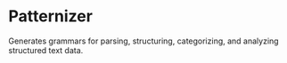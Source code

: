 # Patternizer

Generates grammars for parsing, structuring, categorizing, and
analyzing structured text data.
